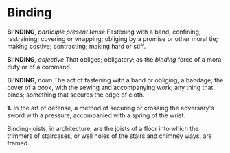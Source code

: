 # Binding

**BI'NDING**, _participle present tense_ Fastening with a band; confining; restraining; covering or wrapping; obliging by a promise or other moral tie; making costive; contracting; making hard or stiff.

**BI'NDING**, _adjective_ That obliges; obligatory; as the _binding_ force of a moral duty or of a command.

**BI'NDING**, _noun_ The act of fastening with a band or obliging; a bandage; the cover of a book, with the sewing and accompanying work; any thing that binds; something that secures the edge of cloth.

**1.** In the art of defense, a method of securing or crossing the adversary's sword with a pressure, accompanied with a spring of the wrist.

Binding-joists, in architecture, are the joists of a floor into which the trimmers of staircases, or well holes of the stairs and chimney ways, are framed.